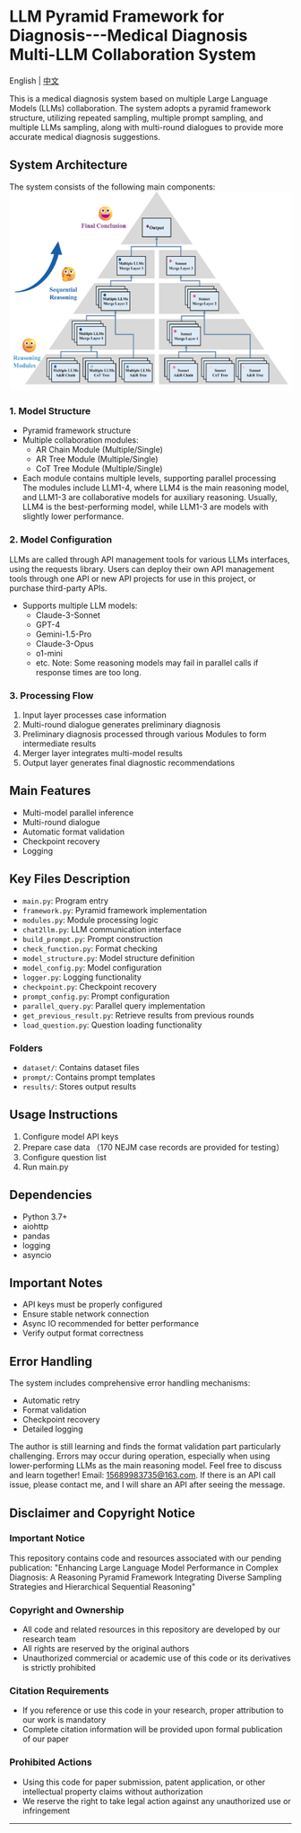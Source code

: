 # LLM Pyramid Framework for Diagnosis---Medical Diagnosis Multi-LLM Collaboration System

English | [中文](README_CN.md)

This is a medical diagnosis system based on multiple Large Language Models (LLMs) collaboration. The system adopts a pyramid framework structure, utilizing repeated sampling, multiple prompt sampling, and multiple LLMs sampling, along with multi-round dialogues to provide more accurate medical diagnosis suggestions.

## System Architecture

The system consists of the following main components:
![System Architecture](./imgs/system_architecture1.png)

### 1. Model Structure
- Pyramid framework structure
- Multiple collaboration modules:
  - AR Chain Module (Multiple/Single)
  - AR Tree Module (Multiple/Single)
  - CoT Tree Module (Multiple/Single)
- Each module contains multiple levels, supporting parallel processing
The modules include LLM1-4, where LLM4 is the main reasoning model, and LLM1-3 are collaborative models for auxiliary reasoning. Usually, LLM4 is the best-performing model, while LLM1-3 are models with slightly lower performance.

### 2. Model Configuration
LLMs are called through API management tools for various LLMs interfaces, using the requests library. Users can deploy their own API management tools through one API or new API projects for use in this project, or purchase third-party APIs.
- Supports multiple LLM models:
  - Claude-3-Sonnet
  - GPT-4
  - Gemini-1.5-Pro
  - Claude-3-Opus
  - o1-mini
  - etc.
Note: Some reasoning models may fail in parallel calls if response times are too long.

### 3. Processing Flow
1. Input layer processes case information
2. Multi-round dialogue generates preliminary diagnosis
3. Preliminary diagnosis processed through various Modules to form intermediate results
4. Merger layer integrates multi-model results
5. Output layer generates final diagnostic recommendations

## Main Features

- Multi-model parallel inference
- Multi-round dialogue
- Automatic format validation
- Checkpoint recovery
- Logging

## Key Files Description

- `main.py`: Program entry
- `framework.py`: Pyramid framework implementation
- `modules.py`: Module processing logic
- `chat2llm.py`: LLM communication interface
- `build_prompt.py`: Prompt construction
- `check_function.py`: Format checking
- `model_structure.py`: Model structure definition
- `model_config.py`: Model configuration
- `logger.py`: Logging functionality
- `checkpoint.py`: Checkpoint recovery
- `prompt_config.py`: Prompt configuration
- `parallel_query.py`: Parallel query implementation
- `get_previous_result.py`: Retrieve results from previous rounds
- `load_question.py`: Question loading functionality

### Folders
- `dataset/`: Contains dataset files
- `prompt/`: Contains prompt templates
- `results/`: Stores output results

## Usage Instructions

1. Configure model API keys
2. Prepare case data （170 NEJM case records are provided for testing）
3. Configure question list
4. Run main.py

## Dependencies

- Python 3.7+
- aiohttp
- pandas
- logging
- asyncio

## Important Notes

- API keys must be properly configured
- Ensure stable network connection
- Async IO recommended for better performance
- Verify output format correctness

## Error Handling

The system includes comprehensive error handling mechanisms:
- Automatic retry
- Format validation
- Checkpoint recovery
- Detailed logging 

The author is still learning and finds the format validation part particularly challenging. Errors may occur during operation, especially when using lower-performing LLMs as the main reasoning model. Feel free to discuss and learn together! Email: 15689983735@163.com. If there is an API call issue, please contact me, and I will share an API after seeing the message.



## Disclaimer and Copyright Notice

### Important Notice
This repository contains code and resources associated with our pending publication: "Enhancing Large Language Model Performance in Complex Diagnosis: A Reasoning Pyramid Framework Integrating Diverse Sampling Strategies and Hierarchical Sequential Reasoning"

### Copyright and Ownership
- All code and related resources in this repository are developed by our research team
- All rights are reserved by the original authors
- Unauthorized commercial or academic use of this code or its derivatives is strictly prohibited

### Citation Requirements
- If you reference or use this code in your research, proper attribution to our work is mandatory
- Complete citation information will be provided upon formal publication of our paper

### Prohibited Actions
- Using this code for paper submission, patent application, or other intellectual property claims without authorization
- We reserve the right to take legal action against any unauthorized use or infringement

---

